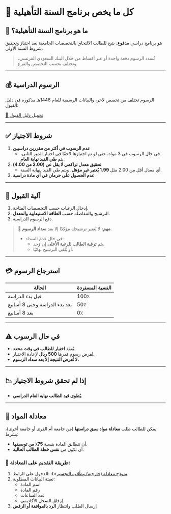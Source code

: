 # 📘 كل ما يخص برنامج السنة التأهيلية

## 🔹 ما هو برنامج السنة التأهيلية؟

هو برنامج دراسي **مدفوع**، يتيح للطالب الالتحاق بالتخصصات الجامعية بعد اجتياز وتحقيق شروط السنة الأولى.

> تُسدد الرسوم دفعة واحدة أو عبر أقساط من خلال البنك السعودي الفرنسي، وتختلف بحسب التخصص والفرع.

---

## 💰 الرسوم الدراسية

الرسوم تختلف من تخصص لآخر، والبيانات الرسمية للعام 1446هـ مذكورة في دليل القبول:

[📄 تحميل دليل القبول](https://drive.google.com/file/d/1uq9l4h1sexIxforEYwtfojtUntPV4AML/view?usp=drivesdk)

---

## ✅ شروط الاجتياز

1. **عدم الرسوب في أكثر من مقررين دراسيين**
   - في حال الرسوب في 3 مواد، حتى لو تم اجتيازها لاحقًا في اختبار الدور الثاني، يتم **طي القيد نهاية العام**.
2. **تحقيق معدل تراكمي لا يقل عن (2.00 من 4.00)**
   - أي معدل أقل من 2.00 مثل **1.99 يُعتبر غير مؤهل**، ويتم طي القيد بنهاية السنة.
3. **عدم الحصول على حرمان في أي مادة دراسية**

---

## 📝 آلية القبول

1. إدخال الرغبات حسب التخصصات المتاحة.
2. الترشيح والمفاضلة حسب **الطاقة الاستيعابية والمعدل**.
3. دفع الرسوم الدراسية.

> 🔸 **مهم:** لا يُعتبر ترشيحك مؤكدًا إلا بعد **سداد الرسوم**.
>
> - في حال عدم السداد:
>   - يتم **ترقية الطالب للرغبة الأعلى** إن وُجد.
>   - أو يُلغى الترشيح نهائيًا.

---

## 💳 استرجاع الرسوم

| الحالة                        | النسبة المستردة |
| ----------------------------- | --------------- |
| قبل بدء الدراسة               | 100٪            |
| بعد بدء الدراسة وحتى 8 أسابيع | 50٪             |
| بعد 8 أسابيع                  | 0٪              |

---

## ⚠️ في حال الرسوب

- يُعقد **اختبار للطالب في وقت محدد**.
- تُفرض رسوم قدرها **500 ريال** لإعادة الاختبار.
- **لا تُعرض النتيجة إلا بعد سداد الرسوم.**

---

## 📉 إذا لم تحقق شروط الاجتياز

- **يُطوى قيد الطالب نهاية العام الدراسي**.

---

## 🔁 معادلة المواد

يمكن للطالب طلب **معادلة مواد سبق دراستها** (من جامعة أم القرى أو جامعة أخرى)، بشرط:

- أن تتطابق المادة بنسبة **75٪ من توصيفها**.
- أن تكون من **نفس خطة الطالب الحالية**.

### 🔗 طريقة التقديم على المعادلة:

1. الدخول على الرابط: :br[نموذج معادلة (خارجية) وطُلاب التجسير](https://uqu.edu.sa/dadregis/87059)
2. تعبئة البيانات المطلوبة:
   - اسم المادة
   - رقم المادة
   - عدد الساعات
   - إرفاق السجل الأكاديمي
3. إرسال الطلب وانتظار **الرد بالموافقة أو الرفض**
